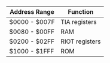 
| Address Range | Function       |
|---------------|----------------|
| $0000 - $007F | TIA registers  |
| $0080 - $00FF | RAM            |
| $0200 - $02FF | RIOT registers |
| $1000 - $1FFF | ROM            |
